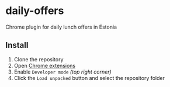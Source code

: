 # daily-offers

Chrome plugin for daily lunch offers in Estonia

## Install

1. Clone the repository
2. Open [Chrome extensions](chrome://extensions/)
3. Enable `Developer mode` _(top right corner)_
4. Click the `Load unpacked` button and select the repository folder
